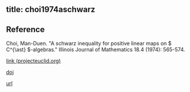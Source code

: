 title: choi1974aschwarz 
---

## Reference

Choi, Man-Duen. "A schwarz inequality for positive linear maps on $ C^{\ast} $-algebras." Illinois Journal of Mathematics 18.4 (1974): 565-574.


[link (projecteuclid.org)](https://projecteuclid.org/journals/illinois-journal-of-mathematics/volume-18/issue-4/A-schwarz-inequality-for-positive-linear-maps-on-Cast-algebras/10.1215/ijm/1256051007.pdf)    

[doi](https://doi.org/10.1215/ijm/1256051007)

[url](http://dml.mathdoc.fr/item/1256051007)         
